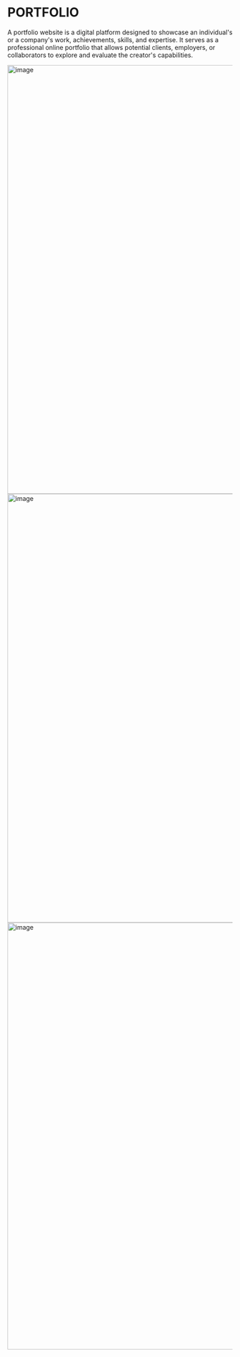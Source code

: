 # PORTFOLIO
A portfolio website is a digital platform designed to showcase an individual's or a company's work, achievements, skills, and expertise. It serves as a professional online portfolio that allows potential clients, employers, or collaborators to explore and evaluate the creator's capabilities. 

<img width="960" alt="image" src="https://github.com/Amit22012/PORTFOLIO/assets/97590162/ef5d8163-7b0f-4e14-826f-65a499312bf8">

<img width="960" alt="image" src="https://github.com/Amit22012/PORTFOLIO/assets/97590162/7c9fb41c-212e-4414-a5b7-1400f99f1e5c">

<img width="956" alt="image" src="https://github.com/Amit22012/PORTFOLIO/assets/97590162/d482d09d-2e21-40a8-be27-556b3bb15c86">
